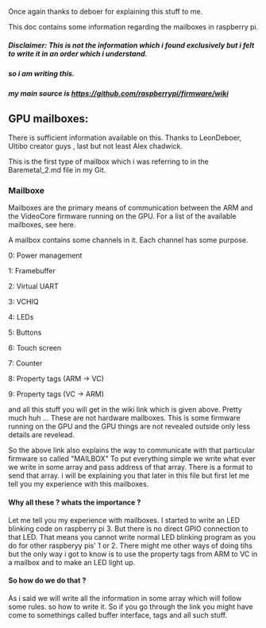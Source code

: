 Once again thanks to deboer for explaining this stuff to me. 

This doc contains some information regarding the mailboxes in raspberry pi.
##### Disclaimer: This is not the information which i found exclusively but i felt to write it in an order which i understand.
##### so i am writing this. 
##### my main source is https://github.com/raspberrypi/firmware/wiki

## GPU mailboxes:
There is sufficient information available on this. Thanks to LeonDeboer, Ultibo creator guys , last but not least Alex chadwick.

This is the first type of mailbox which i was referring to in the Baremetal_2.md file in my Git.
### Mailboxe
Mailboxes are the primary means of communication between the ARM and the VideoCore firmware running on the GPU. For a list of the available mailboxes, see here.

A mailbox contains some channels in it. Each channel has some purpose.

0: Power management

1: Framebuffer


2: Virtual UART


3: VCHIQ


4: LEDs

5: Buttons

6: Touch screen

7: Counter

8: Property tags (ARM -> VC)

9: Property tags (VC -> ARM)

and all this stuff you will get in the wiki link which is given above. 
Pretty much huh ... These are not hardware mailboxes. This is some firmware running on the GPU and the GPU things are not revealed
outside only less details are revelead. 

So the above link also explains the way to communicate with that particular firmware so called "MAILBOX" 
To put everything simple we write what ever we write in some array and pass address of that array. 
There is a format to send that array. i will be explaining you  that later in this file but first let me tell you my experience with 
this mailboxes.


#### Why all these ? whats the importance ? 
Let me tell you my experience with mailboxes. 
I started to write an LED blinking code on raspberry pi 3. But there is no direct GPIO connection to that LED. That means you cannot
write normal LED blinking program as you do for other raspberyy pis' 1 or 2.
There might me other ways of doing tihs but the only way i got to know is to use the property tags from ARM to VC in a mailbox and to make an LED light up. 

#### So how do we do that ?
As i said we will write all the information in some array which will follow some rules. 
so how to write it. 
So if you go through the link you might have come to somethings called buffer interface, tags and all such stuff.








